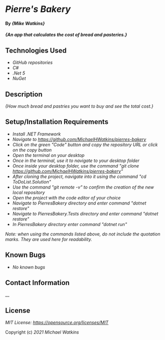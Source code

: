 # _Pierre's Bakery_

#### By _**{Mike Watkins}**_

#### _{An app that calculates the cost of bread and pasteries.}_

## Technologies Used

* _GitHub repositories_
* _C#_
* _.Net 5_
* _NuGet_


## Description

_{How much bread and pastries you want to buy and see the total cost.}_

## Setup/Installation Requirements

* _Install .NET Framework_
* _Navigate to https://github.com/MichaelHWatkins/pierres-bakery_
* _Click on the green "Code" button and copy the repository URL or click on the copy button_
* _Open the terminal on your desktop_
* _Once in the terminal, use it to navigate to your desktop folder_
* _Once inside your desktop folder, use the command "git clone https://github.com/MichaelHWatkins/pierres-bakery"_
* _After cloning the project, navigate into it using the command "cd ToDoList.Solution"_
* _Use the command "git remote -v" to confirm the creation of the new local repository_
* _Open the project with the code editor of your choice_
* _Navigate to PierresBakery directory and enter command "dotnet restore"_
* _Navigate to PierresBakery.Tests directory and enter command "dotnet restore"_
* _In PierresBakery directory enter command "dotnet run"_

_Note: when using the commands listed above, do not include the quotation marks. They are used here for readability._

## Known Bugs

* _No known bugs_

## Contact Information
__

## License
_MIT License: https://opensource.org/licenses/MIT_

Copyright (c) _2021_ _Michael Watkins_